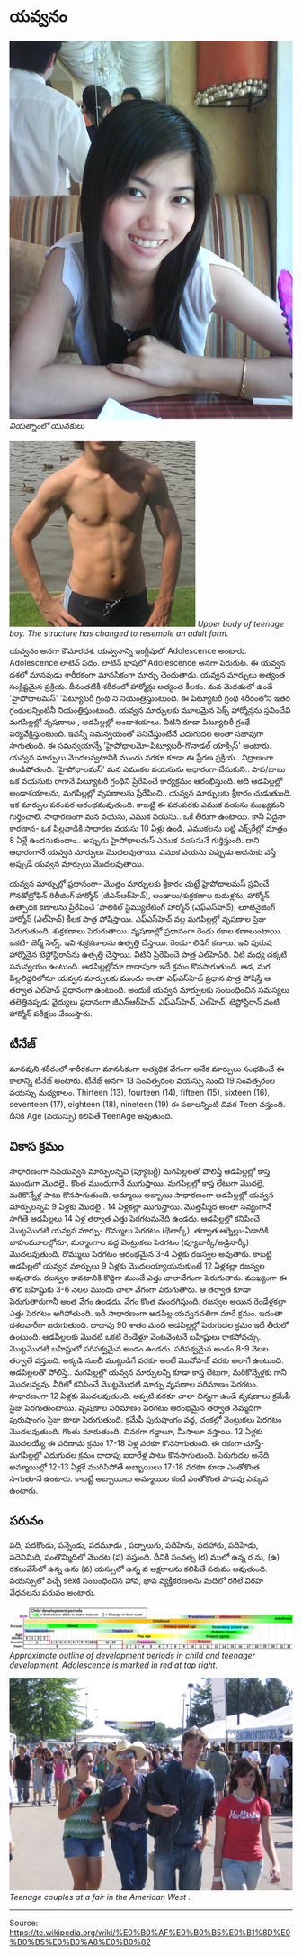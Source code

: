 # యవ్వనం

![](../../images/ab7c3463abe5437e.jpg)
*వియత్నాంలో యువకులు*

![](../../images/dcc532f350f2893c.jpg)
*Upper body of teenage boy. The structure has changed to resemble an adult form.*

యవ్వనం అనగా కౌమారదశ. యవ్వనాన్ని ఇంగ్లీషులో Adolescence అంటారు. 
Adolescence లాటిన్ పదం. లాటిన్ భాషలో Adolescence అనగా పెరుగుట.
ఈ యవ్వన దశలో మానవుడు శారీరకంగా మానసికంగా మార్పు చెందుతాడు. యవ్వన మార్పులు అత్యంత సంక్లిష్టమైన ప్రక్రియ. దీనంతటికీ శరీరంలో హార్మోన్లు అత్యంత కీలకం. మన మెదడులో ఉండే 'హైపోథాలమస్' 'పిట్యూటరీ గ్రంథి'ని నియంత్రిస్తుంటుంది. ఈ పిట్యూటరీ గ్రంథి శరీరంలోని ఇతర గ్రంథులన్నింటినీ నియంత్రిస్తుంటుంది. యవ్వన మార్పులకు మూలమైన సెక్స్ హార్మోన్లను స్రవించేవి మగపిల్లల్లో వృషణాలు , ఆడపిల్లల్లో అండాశయాలు. వీటిని కూడా పిట్యూటరీ గ్రంథే పర్యవేక్షిస్తుంటుంది. ఇవన్నీ సమన్వయంతో పనిచేస్తుంటేనే ఎదుగుదల అంతా సజావుగా సాగుతుంది. ఈ సమన్వయాన్నే 'హైపోథాలమో-పిట్యూటరీ-గొనాడల్ యాక్సిస్' అంటారు. యవ్వన మార్పులు మొదలవ్వటానికి ముందు వరకూ కూడా ఈ ప్రేరణ ప్రక్రియ.. నిద్రాణంగా ఉండిపోతుంది. 'హైపోథాలమస్' మన ఎముకల వయసును ఆధారంగా చేసుకుని.. పాప/బాబు ఒక వయసుకు రాగానే పిట్యూటరీ గ్రంథిని ప్రేరేపించే కార్యక్రమం ఆరంభిస్తుంది. అది ఆడపిల్లల్లో అండాశయాలను, మగపిల్లల్లో వృషణాలను ప్రేరేపించి.. యవ్వన మార్పులకు శ్రీకారం చుడుతుంది. ఇక మార్పుల పరంపర ఆరంభమవుతుంది. కాబట్టి ఈ పరంపరకు ఎముక వయసు ముఖ్యమని గుర్తించాలి. సాధారణంగా మన వయసు, ఎముక వయసు.. ఒకే తీరుగా ఉంటాయి. కానీ ఏదైనా కారణాన- ఒక పిల్లవాడికి సాధారణ వయసు 10 ఏళ్లు ఉండి, ఎముకలను బట్టి ఎక్స్‌రేల్లో మాత్రం 8 ఏళ్లే ఉందనుకుందాం.. అప్పుడు హైపోథాలమస్ ఎముక వయసునే గుర్తిస్తుంది. దాని ఆధారంగానే యవ్వన మార్పులు మొదలవుతాయి. ఎముక వయసు ఎప్పుడు అదనుకు వస్తే అప్పుడే యవ్వన మార్పులు మొదలవుతాయి.

యవ్వన మార్పుల్లో ప్రధానంగా- మొత్తం మార్పులకు శ్రీకారం చుట్టే హైపోథాలమస్ స్రవించే గొనడోట్రోఫిన్ రిలీజింగ్ హార్మోన్ (జీఎన్ఆర్‌హెచ్), అండాలు/శుక్రకణాల కుదుళ్లను, హార్మోన్ ఉత్పాదక కణాలను ప్రేరేపించే 'ఫాలికిల్ స్టిమ్యులేటింగ్ హార్మోన్ (ఎఫ్ఎస్‌హెచ్), లూటినైజింగ్ హార్మోన్ (ఎల్‌హెచ్) కీలక పాత్ర పోషిస్తాయి. ఎఫ్ఎస్‌హెచ్ వల్ల మగపిల్లల్లో వృషణాల సైజు పెరుగుతుంది, శుక్రకణాలు పెరుగుతాయి. వృషణాల్లో ప్రధానంగా రెండు రకాల కణాలుంటాయి. ఒకటి- జెర్మ్ సెల్స్. ఇవి శుక్రకణాలను ఉత్పత్తి చేస్తాయి. రెండు- లిడిగ్ కణాలు. ఇవి పురుష హార్మోనైన టెస్టోస్టిరాన్‌ను ఉత్పత్తి చేస్తాయి. వీటిని ప్రేరేపించే పాత్ర ఎల్‌హెచ్‌ది. వీటి మధ్య చక్కటి సమన్వయం ఉంటుంది. ఆడపిల్లల్లోనూ దాదాపుగా ఇదే క్రమం కొనసాగుతుంది. ఆడ, మగ పిల్లలిద్దరిలోనూ యవ్వన మార్పులకు ముందు అంతా ఎఫ్ఎస్‌హెచ్ ప్రధాన పాత్ర పోషిస్తే ఆ తర్వాత ఎల్‌హెచ్ ప్రధానంగా ఉంటుంది. అందుకే యవ్వన మార్పులకు సంబంధించిన సమస్యలు తలెత్తినప్పడు వైద్యులు ప్రధానంగా జీఎన్ఆర్‌హెచ్, ఎఫ్ఎస్‌హెచ్, ఎల్‌హెచ్, టెస్టోస్టిరాన్ వంటి హార్మోన్ పరీక్షలు చేయిస్తారు.

## టీనేజ్

మానవుని శరీరంలో శారీరకంగా మానసికంగా అత్యధిక వేగంగా అనేక మార్పులు సంభవించే ఈ కాలాన్ని టీనేజ్ అంటారు. టీనేజ్ అనగా 13 సంవత్సరంల వయస్సు నుంచి 19 సంవత్సరంల వయస్సు మధ్యకాలం. 
Thirteen (13), fourteen (14), fifteen (15), sixteen (16), seventeen (17), eighteen (18), nineteen (19) ఈ పదాలన్నింటి చివర Teen వస్తుంది. దీనికి Age (వయస్సు) కలిపితే TeenAge అవుతుంది.

## వికాస క్రమం

సాధారణంగా నవయవ్వన మార్పులన్నవి (ప్యూబర్టీ) మగపిల్లలతో పోలిస్తే ఆడపిల్లల్లో కాస్త ముందుగా మొదలై.. కొంత ముందుగానే ముగుస్తాయి. మగపిల్లల్లో కాస్త లేటుగా మొదలై, మరికొన్నేళ్ల పాటు కొనసాగుతుంది. అమ్మాయి అబ్బాయి సాధారణంగా ఆడపిల్లల్లో యవ్వన మార్పులన్నవి 9 ఏళ్లకు మొదలై.. 14 ఏళ్లకల్లా ముగుస్తాయి. మొత్తమ్మీద అంతా సవ్యంగానే సాగితే ఆడపిల్లలు 14 ఏళ్ల తర్వాత ఎత్తు పెరగటమనేది ఉండదు.
ఆడపిల్లల్లో కనిపించే మొట్టమొదటి యవ్వన మార్పు- రొమ్ములు పెరగటం (థెలార్కీ). తర్వాత ఆర్నెల్లు-ఏడాదికి బాహుమూలల్లోనూ, మర్మాంగాల వద్ద వెంట్రుకలు పెరగటం (ప్యూబార్కీ/అడ్రినార్కీ) మొదలవుతుంది. రొమ్ములు పెరగటం ఆరంభమైన 3-4 ఏళ్లకు రజస్వల అవుతారు. కాబట్టి ఆడపిల్లలో యవ్వన మార్పులు 9 ఏళ్లకు మొదలయ్యాయనుకుంటే 12 ఏళ్లకల్లా రజస్వల అవుతారు.
రజస్వల కావటానికి కొద్దిగా ముందే ఎత్తు చాలావేగంగా పెరుగుతారు. ముఖ్యంగా ఈ తొలి బహిష్టుకు 3-6 నెలల ముందు చాలా వేగంగా పెరుగుతారు. ఆ తర్వాత కూడా పెరుగుతారుగానీ అంత వేగం ఉండదు. వేగం కొంత మందగిస్తుంది.
రజస్వల అయిన రెండేళ్లకల్లా ఎత్తు పెరగటం ఆగిపోతుంది. ఇదీ సాధారణంగా ఆడపిల్ల యవ్వనవతిగా మారే క్రమం. ఇదంతా దశలవారీగా జరుగుతుంది. దాదాపు 90 శాతం మంది ఆడపిల్లల్లో పెరుగుదల క్రమం ఇదే తీరులో ఉంటుంది.
ఆడపిల్లలకు మొదటి ఒకటి రెండేళ్లూ వెంటవెంటనే బహిష్టులు రాకపోవచ్చు. మొట్టమొదటి బహిష్టులో పరిపక్వమైన అండం ఉండదు. పరిపక్వమైన అండం 8-9 నెలల తర్వాతే వస్తుంది. అక్కడి నుంచీ ముట్లుడిగే వరకూ అంటే మొనోపాజ్ వరకు అలాగే ఉంటుంది.
ఆడపిల్లలతో పోలిస్తే.. మగపిల్లల్లో యవ్వన మార్పులన్నీ కూడా కాస్త లేటుగా, మరికొన్నేళ్లకు గానీ మొదలవ్వవు.
వీరిలో కనిపించే మొట్టమొదటి మార్పు వృషణాల పరిమాణం పెరగటం. సాధారణంగా 12 ఏళ్లకు మొదలవుతుంది. అప్పటి వరకూ చాలా చిన్నగా ఉండే వృషణాలు క్రమేపీ సైజు పెరగుతుంటాయి.
వృషణాల పరిమాణం పెరగటం ఆరంభమైన తర్వాత నెమ్మదిగా పురుషాంగం సైజు కూడా పెరుగుతుంది.
క్రమేపీ పురుషాంగం వద్ద, చంకల్లో వెంట్రుకలు పెరగటం మొదలవుతుంది. గొంతు మారుతుంది. చివరగా గడ్డాలూ, మీసాలూ వస్తాయి. 12 ఏళ్లకు మొదలయ్యే ఈ పరిణామ క్రమం 17-18 ఏళ్ల వరకూ కొనసాగుతుంది. ఈ రకంగా చూస్తే- మగపిల్లల్లో ఎదుగుదల క్రమం దాదాపు ఐదారేళ్ల పాటు కొనసాగుతుంది. పెరుగుదల అనేది అమ్మాయిల్లో 12-13 ఏళ్లకే ముగిసిపోతే అబ్బాయిలు 17-18 వరకూ కూడా ఎంతోకొంత సాగుతూనే ఉంటారు. కాబట్టే అబ్బాయిలు అమ్మాయిల కంటే ఎంతోకొంత పొడవు ఎక్కువ ఉంటారు.

## పరువం

పది, పదకొండు, పన్నెండు, పదమూడు , పద్నాలుగు, పదిహేను, పదహారు, పదిహేడు, పదెనిమిది, పంతొమ్మిదిలో మొదట (ప) వస్తుంది. దీనికి సంవత్స (ర) ములో ఉన్న ర ను, (ఉ) రకలువేసేలో ఉన్న ఉను (వ) యస్సులో ఉన్న వ అక్షరాలను కలిపితే పరువం అవుతుంది. 
వయస్సులో వచ్చే sexకి సంబంధించిన హావ, భావ వ్యక్తీకరణలను మదిలో రగిలే విరహ వేధనలను పరువం అంటారు.

![](../../images/a4049779ed5f641a.svg)
*Approximate outline of development periods in child and teenager development. Adolescence is marked in red at top right.*

![](../../images/4e6b7e3e3d385ffb.JPG)
*Teenage couples at a fair in the American West .*

---
Source: https://te.wikipedia.org/wiki/%E0%B0%AF%E0%B0%B5%E0%B1%8D%E0%B0%B5%E0%B0%A8%E0%B0%82
